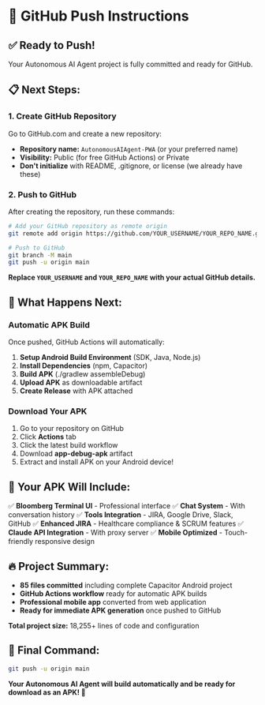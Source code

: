 # 🚀 GitHub Push Instructions

## ✅ Ready to Push!
Your Autonomous AI Agent project is fully committed and ready for GitHub.

## 📋 Next Steps:

### 1. Create GitHub Repository
Go to GitHub.com and create a new repository:
- **Repository name:** `AutonomousAIAgent-PWA` (or your preferred name)
- **Visibility:** Public (for free GitHub Actions) or Private
- **Don't initialize** with README, .gitignore, or license (we already have these)

### 2. Push to GitHub
After creating the repository, run these commands:

```bash
# Add your GitHub repository as remote origin
git remote add origin https://github.com/YOUR_USERNAME/YOUR_REPO_NAME.git

# Push to GitHub
git branch -M main
git push -u origin main
```

**Replace `YOUR_USERNAME` and `YOUR_REPO_NAME` with your actual GitHub details.**

## 🤖 What Happens Next:

### Automatic APK Build
Once pushed, GitHub Actions will automatically:
1. **Setup Android Build Environment** (SDK, Java, Node.js)
2. **Install Dependencies** (npm, Capacitor)
3. **Build APK** (./gradlew assembleDebug)
4. **Upload APK** as downloadable artifact
5. **Create Release** with APK attached

### Download Your APK
1. Go to your repository on GitHub
2. Click **Actions** tab
3. Click the latest build workflow
4. Download **app-debug-apk** artifact
5. Extract and install APK on your Android device!

## 📱 Your APK Will Include:

✅ **Bloomberg Terminal UI** - Professional interface
✅ **Chat System** - With conversation history
✅ **Tools Integration** - JIRA, Google Drive, Slack, GitHub
✅ **Enhanced JIRA** - Healthcare compliance & SCRUM features
✅ **Claude API Integration** - With proxy server
✅ **Mobile Optimized** - Touch-friendly responsive design

## 🔥 Project Summary:
- **85 files committed** including complete Capacitor Android project
- **GitHub Actions workflow** ready for automatic APK builds
- **Professional mobile app** converted from web application
- **Ready for immediate APK generation** once pushed to GitHub

**Total project size:** 18,255+ lines of code and configuration

## 🎯 Final Command:
```bash
git push -u origin main
```

**Your Autonomous AI Agent will build automatically and be ready for download as an APK! 🚀**